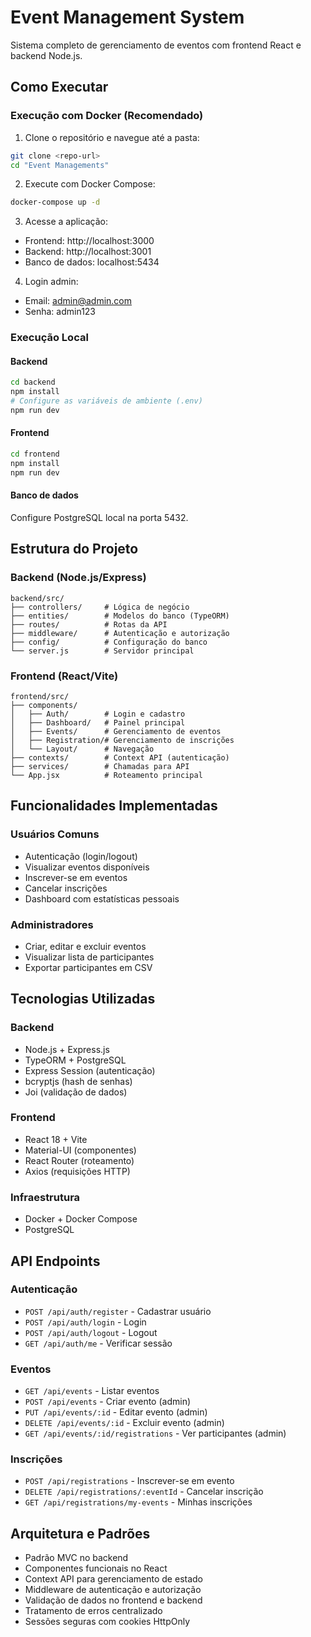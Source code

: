 # Event Management System

Sistema completo de gerenciamento de eventos com frontend React e backend Node.js.

## Como Executar

### Execução com Docker (Recomendado)

1. Clone o repositório e navegue até a pasta:

```bash
git clone <repo-url>
cd "Event Managements"
```

2. Execute com Docker Compose:

```bash
docker-compose up -d
```

3. Acesse a aplicação:

- Frontend: http://localhost:3000
- Backend: http://localhost:3001
- Banco de dados: localhost:5434

4. Login admin:

- Email: admin@admin.com
- Senha: admin123

### Execução Local

#### Backend

```bash
cd backend
npm install
# Configure as variáveis de ambiente (.env)
npm run dev
```

#### Frontend

```bash
cd frontend
npm install
npm run dev
```

#### Banco de dados

Configure PostgreSQL local na porta 5432.

## Estrutura do Projeto

### Backend (Node.js/Express)

```
backend/src/
├── controllers/     # Lógica de negócio
├── entities/        # Modelos do banco (TypeORM)
├── routes/          # Rotas da API
├── middleware/      # Autenticação e autorização
├── config/          # Configuração do banco
└── server.js        # Servidor principal
```

### Frontend (React/Vite)

```
frontend/src/
├── components/
│   ├── Auth/        # Login e cadastro
│   ├── Dashboard/   # Painel principal
│   ├── Events/      # Gerenciamento de eventos
│   ├── Registration/# Gerenciamento de inscrições
│   └── Layout/      # Navegação
├── contexts/        # Context API (autenticação)
├── services/        # Chamadas para API
└── App.jsx          # Roteamento principal
```

## Funcionalidades Implementadas

### Usuários Comuns

- Autenticação (login/logout)
- Visualizar eventos disponíveis
- Inscrever-se em eventos
- Cancelar inscrições
- Dashboard com estatísticas pessoais

### Administradores

- Criar, editar e excluir eventos
- Visualizar lista de participantes
- Exportar participantes em CSV

## Tecnologias Utilizadas

### Backend

- Node.js + Express.js
- TypeORM + PostgreSQL
- Express Session (autenticação)
- bcryptjs (hash de senhas)
- Joi (validação de dados)

### Frontend

- React 18 + Vite
- Material-UI (componentes)
- React Router (roteamento)
- Axios (requisições HTTP)

### Infraestrutura

- Docker + Docker Compose
- PostgreSQL

## API Endpoints

### Autenticação

- `POST /api/auth/register` - Cadastrar usuário
- `POST /api/auth/login` - Login
- `POST /api/auth/logout` - Logout
- `GET /api/auth/me` - Verificar sessão

### Eventos

- `GET /api/events` - Listar eventos
- `POST /api/events` - Criar evento (admin)
- `PUT /api/events/:id` - Editar evento (admin)
- `DELETE /api/events/:id` - Excluir evento (admin)
- `GET /api/events/:id/registrations` - Ver participantes (admin)

### Inscrições

- `POST /api/registrations` - Inscrever-se em evento
- `DELETE /api/registrations/:eventId` - Cancelar inscrição
- `GET /api/registrations/my-events` - Minhas inscrições

## Arquitetura e Padrões

- Padrão MVC no backend
- Componentes funcionais no React
- Context API para gerenciamento de estado
- Middleware de autenticação e autorização
- Validação de dados no frontend e backend
- Tratamento de erros centralizado
- Sessões seguras com cookies HttpOnly
